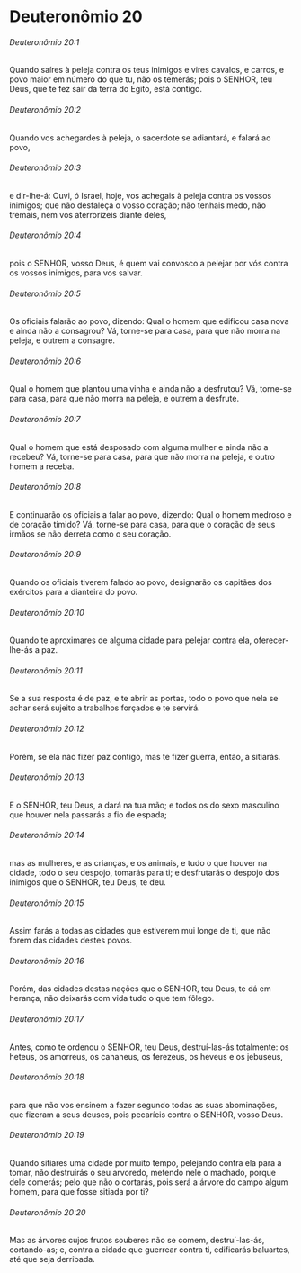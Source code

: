 # Deuteronômio 20

###### Deuteronômio 20:1

Quando saíres à peleja contra os teus inimigos e vires cavalos, e carros, e povo maior em número do que tu, não os temerás; pois o SENHOR, teu Deus, que te fez sair da terra do Egito, está contigo.

###### Deuteronômio 20:2

Quando vos achegardes à peleja, o sacerdote se adiantará, e falará ao povo,

###### Deuteronômio 20:3

e dir-lhe-á: Ouvi, ó Israel, hoje, vos achegais à peleja contra os vossos inimigos; que não desfaleça o vosso coração; não tenhais medo, não tremais, nem vos aterrorizeis diante deles,

###### Deuteronômio 20:4

pois o SENHOR, vosso Deus, é quem vai convosco a pelejar por vós contra os vossos inimigos, para vos salvar.

###### Deuteronômio 20:5

Os oficiais falarão ao povo, dizendo: Qual o homem que edificou casa nova e ainda não a consagrou? Vá, torne-se para casa, para que não morra na peleja, e outrem a consagre.

###### Deuteronômio 20:6

Qual o homem que plantou uma vinha e ainda não a desfrutou? Vá, torne-se para casa, para que não morra na peleja, e outrem a desfrute.

###### Deuteronômio 20:7

Qual o homem que está desposado com alguma mulher e ainda não a recebeu? Vá, torne-se para casa, para que não morra na peleja, e outro homem a receba.

###### Deuteronômio 20:8

E continuarão os oficiais a falar ao povo, dizendo: Qual o homem medroso e de coração tímido? Vá, torne-se para casa, para que o coração de seus irmãos se não derreta como o seu coração.

###### Deuteronômio 20:9

Quando os oficiais tiverem falado ao povo, designarão os capitães dos exércitos para a dianteira do povo.

###### Deuteronômio 20:10

Quando te aproximares de alguma cidade para pelejar contra ela, oferecer-lhe-ás a paz.

###### Deuteronômio 20:11

Se a sua resposta é de paz, e te abrir as portas, todo o povo que nela se achar será sujeito a trabalhos forçados e te servirá.

###### Deuteronômio 20:12

Porém, se ela não fizer paz contigo, mas te fizer guerra, então, a sitiarás.

###### Deuteronômio 20:13

E o SENHOR, teu Deus, a dará na tua mão; e todos os do sexo masculino que houver nela passarás a fio de espada;

###### Deuteronômio 20:14

mas as mulheres, e as crianças, e os animais, e tudo o que houver na cidade, todo o seu despojo, tomarás para ti; e desfrutarás o despojo dos inimigos que o SENHOR, teu Deus, te deu.

###### Deuteronômio 20:15

Assim farás a todas as cidades que estiverem mui longe de ti, que não forem das cidades destes povos.

###### Deuteronômio 20:16

Porém, das cidades destas nações que o SENHOR, teu Deus, te dá em herança, não deixarás com vida tudo o que tem fôlego.

###### Deuteronômio 20:17

Antes, como te ordenou o SENHOR, teu Deus, destruí-las-ás totalmente: os heteus, os amorreus, os cananeus, os ferezeus, os heveus e os jebuseus,

###### Deuteronômio 20:18

para que não vos ensinem a fazer segundo todas as suas abominações, que fizeram a seus deuses, pois pecaríeis contra o SENHOR, vosso Deus.

###### Deuteronômio 20:19

Quando sitiares uma cidade por muito tempo, pelejando contra ela para a tomar, não destruirás o seu arvoredo, metendo nele o machado, porque dele comerás; pelo que não o cortarás, pois será a árvore do campo algum homem, para que fosse sitiada por ti?

###### Deuteronômio 20:20

Mas as árvores cujos frutos souberes não se comem, destruí-las-ás, cortando-as; e, contra a cidade que guerrear contra ti, edificarás baluartes, até que seja derribada.

